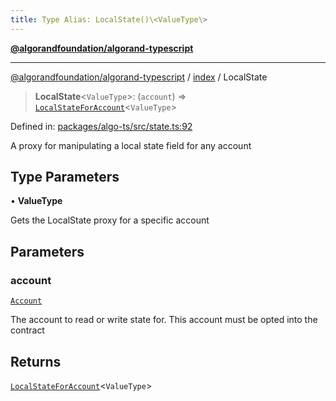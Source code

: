 ```yaml
---
title: Type Alias: LocalState()\<ValueType\>
---
```


[**@algorandfoundation/algorand-typescript**](../../README)

***

[@algorandfoundation/algorand-typescript](../../README) / [index](../README) / LocalState



> **LocalState**\<`ValueType`\>: (`account`) => [`LocalStateForAccount`](LocalStateForAccount)\<`ValueType`\>

Defined in: [packages/algo-ts/src/state.ts:92](https://github.com/algorandfoundation/puya-ts/blob/main/packages/algo-ts/src/state.ts#L92)

A proxy for manipulating a local state field for any account

## Type Parameters

• **ValueType**

Gets the LocalState proxy for a specific account

## Parameters

### account

[`Account`](Account)

The account to read or write state for. This account must be opted into the contract

## Returns

[`LocalStateForAccount`](LocalStateForAccount)\<`ValueType`\>